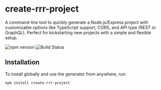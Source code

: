 # create-rrr-project

A command-line tool to quickly generate a Node.js/Express project with customizable options like TypeScript support, CORS, and API type (REST or GraphQL). Perfect for kickstarting new projects with a simple and flexible setup.

![npm version](https://img.shields.io/npm/v/create-rrr-project)
![Build Status](https://img.shields.io/travis/username/create-rrr-project)

## Installation

To install globally and use the generator from anywhere, run:

```bash
npm install create-rrr-project
